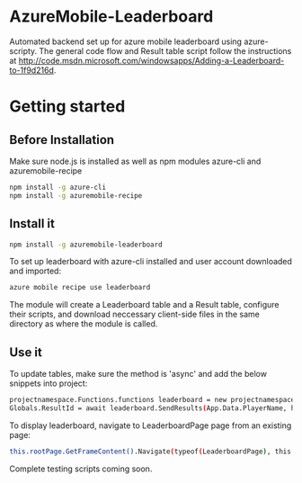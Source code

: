 AzureMobile-Leaderboard
=======================

Automated backend set up for azure mobile leaderboard using azure-scripty. 
The general code flow and Result table script follow the instructions at http://code.msdn.microsoft.com/windowsapps/Adding-a-Leaderboard-to-1f9d216d.


# Getting started
## Before Installation
Make sure node.js is installed as well as npm modules azure-cli and azuremobile-recipe
```bash
npm install -g azure-cli
npm install -g azuremobile-recipe
```

## Install it
```bash
npm install -g azuremobile-leaderboard
```

To set up leaderboard with azure-cli installed and user account downloaded and imported:
```bash
azure mobile recipe use leaderboard
```

The module will create a Leaderboard table and a Result table, configure their scripts, and download neccessary client-side files in the same directory as where the module is called.


## Use it
To update tables, make sure the method is 'async' and add the below snippets into project:
```bash
projectnamespace.Functions.functions leaderboard = new projectnamespace.Functions.functions();
Globals.ResultId = await leaderboard.SendResults(App.Data.PlayerName, hits, misses);
```

To display leaderboard, navigate to LeaderboardPage page from an existing page:
```bash
this.rootPage.GetFrameContent().Navigate(typeof(LeaderboardPage), this.rootPage);
```


Complete testing scripts coming soon.
